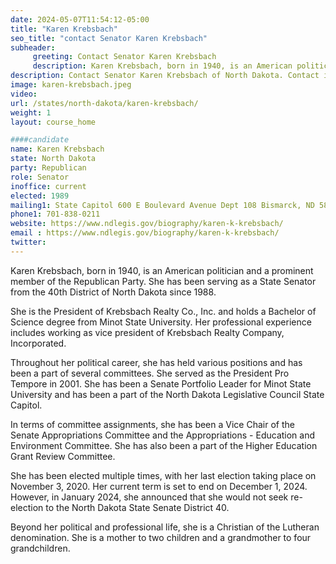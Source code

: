 ```yaml
---
date: 2024-05-07T11:54:12-05:00
title: "Karen Krebsbach"
seo_title: "contact Senator Karen Krebsbach"
subheader:
     greeting: Contact Senator Karen Krebsbach
     description: Karen Krebsbach, born in 1940, is an American politician and a prominent member of the Republican Party. She has been serving as a State Senator from the 40th District of North Dakota since 1988.
description: Contact Senator Karen Krebsbach of North Dakota. Contact information for Karen Krebsbach includes email address, phone number, and mailing address.
image: karen-krebsbach.jpeg
video:
url: /states/north-dakota/karen-krebsbach/
weight: 1
layout: course_home

####candidate
name: Karen Krebsbach
state: North Dakota
party: Republican
role: Senator
inoffice: current
elected: 1989
mailing1: State Capitol 600 E Boulevard Avenue Dept 108 Bismarck, ND 58505-0360
phone1: 701-838-0211
website: https://www.ndlegis.gov/biography/karen-k-krebsbach/
email : https://www.ndlegis.gov/biography/karen-k-krebsbach/
twitter:
---
```

Karen Krebsbach, born in 1940, is an American politician and a prominent member of the Republican Party. She has been serving as a State Senator from the 40th District of North Dakota since 1988.

She is the President of Krebsbach Realty Co., Inc. and holds a Bachelor of Science degree from Minot State University. Her professional experience includes working as vice president of Krebsbach Realty Company, Incorporated.

Throughout her political career, she has held various positions and has been a part of several committees. She served as the President Pro Tempore in 2001. She has been a Senate Portfolio Leader for Minot State University and has been a part of the North Dakota Legislative Council State Capitol.

In terms of committee assignments, she has been a Vice Chair of the Senate Appropriations Committee and the Appropriations - Education and Environment Committee. She has also been a part of the Higher Education Grant Review Committee.

She has been elected multiple times, with her last election taking place on November 3, 2020. Her current term is set to end on December 1, 2024. However, in January 2024, she announced that she would not seek re-election to the North Dakota State Senate District 40.

Beyond her political and professional life, she is a Christian of the Lutheran denomination. She is a mother to two children and a grandmother to four grandchildren.
